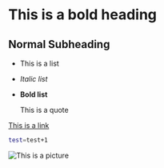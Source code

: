 # **This is a bold heading**

## Normal Subheading

- This is a list
- *Italic list*
- **Bold list**

    This is a quote

[This is a link](https://github.com/Josee9988/black-garnet-theme)

```bash
test=test+1
```

![This is a picture](https://i.imgur.com/i4DykBO.png)
